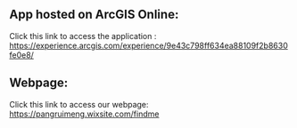 ## App hosted on ArcGIS Online:

Click this link to access the application : https://experience.arcgis.com/experience/9e43c798ff634ea88109f2b8630fe0e8/

## Webpage:
Click this link to access our webpage: https://pangruimeng.wixsite.com/findme
